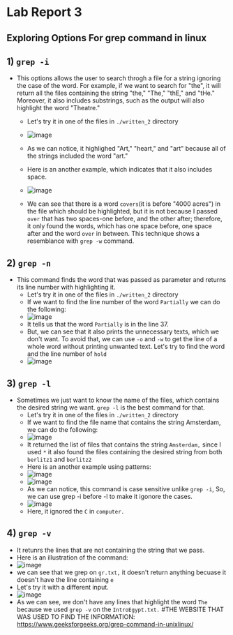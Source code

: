 # Lab Report 3
## Exploring Options For grep command in linux
## 1) `grep -i` 
  * This options allows the user to search throgh a file for a string ignoring the case of the word. For example, if we want to search for "the", it will return all the files
    containing the string "the," "The," "thE," and "tHe." Moreover, it also includes substrings, such as the output will also highlight the word "Theatre."
    * Let's try it in one of the files in `./written_2` directory
    * ![image](https://user-images.githubusercontent.com/122571122/218204918-1146bf29-fb85-4127-ad2a-fa37e5c5175c.png)
    * As we can notice, it highlighed "Art," "heart," and "art" because all of the strings included the word "art."
    * Here is an another example, which indicates that it also includes space. 
    * ![image](https://user-images.githubusercontent.com/122571122/218205664-dd5263a9-69e9-4402-915a-74a7c6369f33.png)
    
    * We can see that there is a word `covers`(it is before "4000 acres") in the file which should be highlighted, but it is not because I passed ` over ` that has two spaces-one before, and the other
    after; therefore, it only found the words, which has one space before, one space after and the word `over` in between. This technique shows a resemblance with `grep -w` command.
## 2) `grep -n`
 * This command finds the word that was passed as parameter and returns its line number with highlighting it. 
   * Let's try it in one of the files in `./written_2` directory
   * If we want to find the line number of the word `Partially` we can do the following:
   * ![image](https://user-images.githubusercontent.com/122571122/218275529-acf06c66-9509-4389-987c-0c8b180d5f2f.png)
   * It tells us that the word `Partially` is in the line 37.
   * But, we can see that it also prints the unnecessary texts, which we don't want. To avoid that, we can use `-o` and `-w` to get the line of a whole word without            printing unwanted text. Let's try to find the word and the line number of `hold`
   *  ![image](https://user-images.githubusercontent.com/122571122/218275627-d7045ec4-48c1-43b7-a0ab-ac50bc907f51.png)

## 3) `grep -l` 
 * Sometimes we just want to know the name of the files, which contains the desired string we want. `grep -l` is the best command for that.
   * Let's try it in one of the files in `./written_2` directory
   * If we want to find the file name that contains the string Amsterdam, we can do the following:
   * ![image](https://user-images.githubusercontent.com/122571122/218347863-ef58a4c3-1397-40a7-afe7-af4c36094d86.png)
   * It returned the list of files that contains the string `Amsterdam,` since I used `*` it also found the files containing the desired string from both `berlitz1` and `berlitz2`
   * Here is an another example using patterns:
   * ![image](https://user-images.githubusercontent.com/122571122/218348697-304c8763-0387-436f-ae44-b4c9f78af0ee.png)
   * ![image](https://user-images.githubusercontent.com/122571122/218348714-63e27722-364e-48ec-bb66-ba67f6becded.png)
   * As we can notice, this command is case sensitive unlike `grep -i`, So, we can use grep -i before -l to make it igonore the cases.
   * ![image](https://user-images.githubusercontent.com/122571122/218348857-646008b4-22bc-4939-abeb-83b2fe5cd8d9.png)
   * Here, it ignored the `C` in `computer.`
## 4) `grep -v` 
 * It retunrs the lines that are not containing the string that we pass. 
 * Here is an illustration of the command:
 * ![image](https://user-images.githubusercontent.com/122571122/218349664-77f08ca1-70dd-4e87-8e3a-ebebee78f4f5.png)
 * we can see that we grep on `gr.txt,` it doesn't return anything becuase it doesn't have the line containing `e`
 * Let's  try it with a different input.
 * ![image](https://user-images.githubusercontent.com/122571122/218352103-f0df5a4f-6398-4b92-8d52-e292558b1460.png)
 * As we can see, we don't have any lines that highlight the word `The` because we used `grep -v` on the `IntroEgypt.txt.`
 #THE WEBSITE THAT WAS USED TO FIND THE INFORMATION: https://www.geeksforgeeks.org/grep-command-in-unixlinux/




